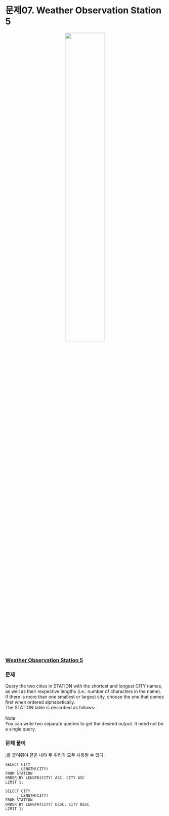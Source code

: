# 문제07. Weather Observation Station 5
<center><img src="https://img1.daumcdn.net/thumb/R1280x0/?scode=mtistory2&fname=https%3A%2F%2Fblog.kakaocdn.net%2Fdn%2FnsLDz%2Fbtq9pEgSXZt%2FmaxivgDvI78FL4oxtqs721%2Fimg.png" width="50%" height="50%"></center>

### [Weather Observation Station 5](https://www.hackerrank.com/challenges/weather-observation-station-5/problem?isFullScreen=true)

### 문제
Query the two cities in STATION with the shortest and longest CITY names, as well as their respective lengths (i.e.: number of characters in the name). <br>
If there is more than one smallest or largest city, choose the one that comes first when ordered alphabetically.<br>
The STATION table is described as follows:<br>
<br>
Note<br>
You can write two separate queries to get the desired output. It need not be a single query.<br>


### 문제 풀이
;를 붙여줘야 끝을 내야 두 쿼리가 모두 사용될 수 있다.
```Mysql
SELECT CITY
     , LENGTH(CITY)
FROM STATION
ORDER BY LENGTH(CITY) ASC, CITY ASC
LIMIT 1;

SELECT CITY
     , LENGTH(CITY)
FROM STATION
ORDER BY LENGTH(CITY) DESC, CITY DESC
LIMIT 1;
```
